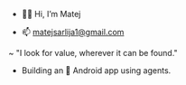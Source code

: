 - 🙇🏼 Hi, I’m Matej

- 📫 matejsarlija1@gmail.com

~ "I look for value, wherever it can be found."

- Building an 📱 Android app using agents.
